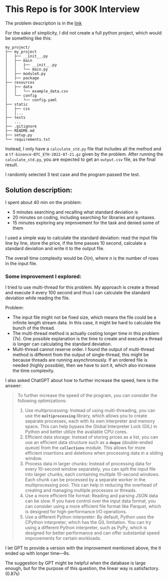 # This Repo is for 300K Interview

The problem description is in the [link](https://gist.github.com/z-hao-wang/5b1a1b360b57a3f4c725b990be0ced51)

For the sake of simplicity, I did not create a full python project, which would be something like this:

```shell
my_project/
├── my_project
│   ├── __init__.py
│   ├── main
│   │   ├── __init__.py
│   │   └── main.py
│   ├── moduleX.py
│   ├── package
├── resources
│   ├── data
│   │   └── example_data.csv
│   └── config
│       └── config.yaml
├── static
│   ├── css
│   │...
├── tests
│   ...
├── .gitignore
├── README.md
├── setup.py
└── requirements.txt
```

Instead, I only have a `calculate_std.py` file that includes all the method and a `tf-binance-BTC_ETH-2022-07-21.gz` given by the problem. After running the `calculate_std.py`, you are expected to get an `output.csv` file, as the final result.

I randomly selected 3 test case and the program passed the test.

## Solution description:

I spent about 40 min on the problem:

- 5 minutes searching and recalling what standard deviation is
- 20 minutes on coding, including searching for libraries and syntaxes.
- 15 minutes exploring any improvement for the task and denied some of them

I used a simple way to calculate the standard deviation: read the input file line by line, store the price, if the time passes 10 second, calculate a standard deviation and write it to the output file.

The overall time complexity would be $O(n)$, where $n$ is the number of rows in the input file.

### Some improvement I explored:

I tried to use multi-thread for this problem. My approach is create a thread and execute it every 100 second and thus I can calculate the standard deviation while reading the file.

Problem:

- The input file might not be fixed size, which means the file could be a infinite length stream data. In this case, it might be hard to calculate the bunch of the thread.
- The multi-thread method is actually costing longer time in this problem (7s). One possible explanation is the time to create and execute a thread is longer can calculating the standard deviation.
- Multi-thread cannot reserve order. I found the output of multi-thread method is different from the output of single-thread, this might be because threads are running asynchronously. If an ordered file is needed (highly possible), then we have to sort it, which also increase the time complexity.

I also asked ChatGPT about how to further increase the speed, here is the answer:

> To further increase the speed of the program, you can consider the following optimizations:
>
> 1. Use multiprocessing: Instead of using multi-threading, you can use the **`multiprocessing`** library, which allows you to create separate processes, each with its own interpreter and memory space. This can help bypass the Global Interpreter Lock (GIL) in Python and better utilize the available CPU cores.
> 2. Efficient data storage: Instead of storing prices as a list, you can use an efficient data structure such as a **`deque`** (double-ended queue) from the **`collections`** module. This allows for more efficient insertions and deletions when processing data in a sliding window.
> 3. Process data in larger chunks: Instead of processing data for every 10-second window separately, you can split the input file into larger chunks, each containing multiple 10-second windows. Each chunk can be processed by a separate worker in the multiprocessing pool. This can help in reducing the overhead of creating and managing multiple processes or threads.
> 4. Use a more efficient file format: Reading and parsing JSON data can be slow. If you have control over the input data format, you can consider using a more efficient file format like Parquet, which is designed for high-performance I/O operations.
> 5. Use a different Python interpreter: By default, Python uses the CPython interpreter, which has the GIL limitation. You can try using a different Python interpreter, such as PyPy, which is designed for better performance and can offer substantial speed improvements for certain workloads.

I let GPT to provide a version with the improvement mentioned above, the it ended up with longer time—9s.

The suggestion by GPT might be helpful when the database is large enough, but for the purpose of this question, the linear way is satisfactory. (0.87s)
